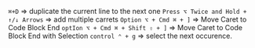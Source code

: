 
`⌘+D` => duplicate the current line to the next one
`Press ⌥ Twice and Hold + ↑/↓ Arrows` => add multiple carrets
`Option ⌥ + Cmd ⌘ + ]` => Move Caret to Code Block End
`optIon ⌥ + Cmd ⌘ + Shift ⇧ + ]` => Move Caret to Code Block End with Selection
`control ⌃ + g` => select the next occurence. 


